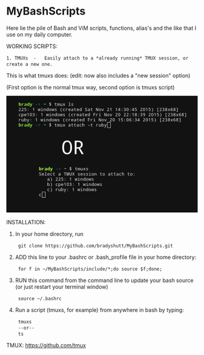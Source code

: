 # MyBashScripts
Here lie the pile of Bash and ViM scripts, functions, alias's and the like that I use on my daily computer.

WORKING SCRIPTS:

    1. TMUXs  -   Easily attach to a *already running* TMUX session, or create a new one. 


This is what tmuxs does: (edit: now also includes a "new session" option)

(First option is the normal tmux way, second option is tmuxs script)

![What-tmuxs-does](/example.png)

INSTALLATION:

1. In  your home directory, run

        git clone https://github.com/bradyshutt/MyBashScripts.git

2. ADD this line to your .bashrc or .bash_profile file in your home directory:
    
        for f in ~/MyBashScripts/include/*;do source $f;done; 


3. RUN this command from the command line to update your bash source (or just restart your terminal window)
    
        source ~/.bashrc

4. Run a script (tmuxs, for example) from anywhere in bash by typing: 

        tmuxs
        --or--
        ts


TMUX:
https://github.com/tmux
